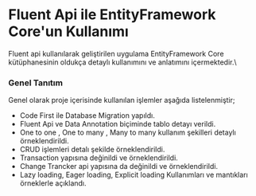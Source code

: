 # Fluent Api ile EntityFramework Core'un Kullanımı 
Fluent api kullanılarak geliştirilen uygulama EntityFramework Core kütüphanesinin oldukça detaylı kullanımını ve anlatımını içermektedir.\

### Genel Tanıtım
Genel olarak proje içerisinde kullanılan işlemler aşağıda listelenmiştir;

- Code First ile Database Migration yapıldı.
- Fluent Api ve Data Annotation biçiminde tablo detayı verildi.
- One to one , One to many , Many to many kullanım şekilleri detaylı örneklendirildi.
- CRUD işlemleri detalı şekilde örneklendirildi.
- Transaction yapısına değinildi ve örneklendirildi.
- Change Trancker api yapısına da değinildi ve örneklendirildi.
- Lazy loading, Eager loading, Explicit loading Kullanımları ve mantıkları örneklerle açıklandı.